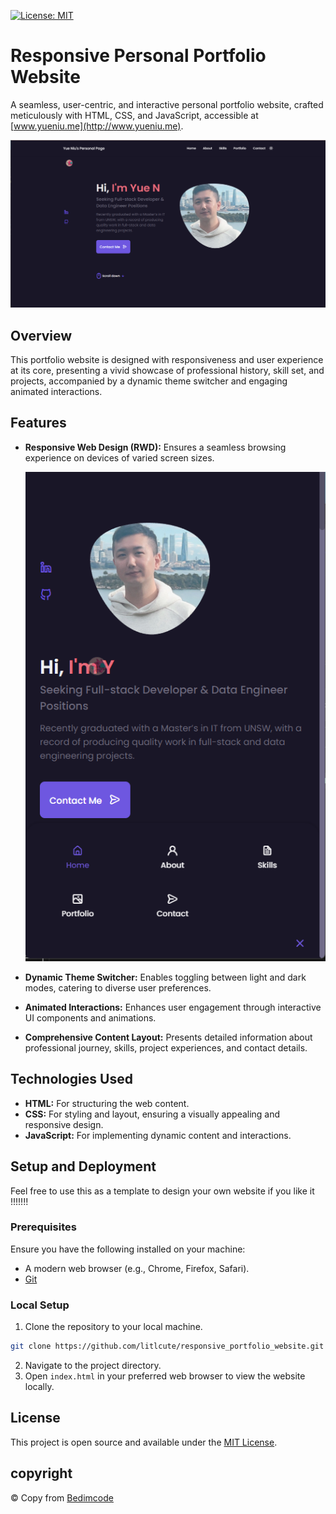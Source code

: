[![License: MIT](https://img.shields.io/badge/License-MIT-yellow.svg)](https://opensource.org/licenses/MIT)

# Responsive Personal Portfolio Website

A seamless, user-centric, and interactive personal portfolio website, crafted meticulously with HTML, CSS, and JavaScript, accessible at [www.yueniu.me](http://www.yueniu.me).

![Website Preview](./MDimages/page1.png)

## Overview

This portfolio website is designed with responsiveness and user experience at its core, presenting a vivid showcase of professional history, skill set, and projects, accompanied by a dynamic theme switcher and engaging animated interactions.

## Features

- **Responsive Web Design (RWD):** Ensures a seamless browsing experience on devices of varied screen sizes.

  ![Website Preview](./MDimages/page2.png)

- **Dynamic Theme Switcher:** Enables toggling between light and dark modes, catering to diverse user preferences.

- **Animated Interactions:** Enhances user engagement through interactive UI components and animations.

- **Comprehensive Content Layout:** Presents detailed information about professional journey, skills, project experiences, and contact details.

## Technologies Used

- **HTML:** For structuring the web content.
- **CSS:** For styling and layout, ensuring a visually appealing and responsive design.
- **JavaScript:** For implementing dynamic content and interactions.

## Setup and Deployment

Feel free to use this as a template to design your own website if you like it !!!!!!!

### Prerequisites

Ensure you have the following installed on your machine:

- A modern web browser (e.g., Chrome, Firefox, Safari).
- [Git](https://git-scm.com/)

### Local Setup

1. Clone the repository to your local machine.

```bash
git clone https://github.com/litlcute/responsive_portfolio_website.git
```

2. Navigate to the project directory.
3. Open `index.html` in your preferred web browser to view the website locally.

## License

This project is open source and available under the [MIT License](https://chat.openai.com/c/LICENSE).

## copyright

© Copy from [Bedimcode](https://www.youtube.com/c/Bedimcode)

